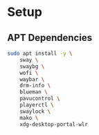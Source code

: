 # Setup

## APT Dependencies
``` bash
sudo apt install -y \
    sway \
    swaybg \
    wofi \
    waybar \
    drm-info \
    blueman \
    pavucontrol \
    playerctl \
    swaylock \
    mako \
    xdg-desktop-portal-wlr
```


